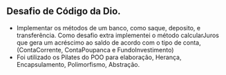 ## Desafio de Código da Dio. 
* Implementar os métodos de um banco, como saque, deposito, e transferência. Como desafio extra implementei o método calcularJuros que gera um acréscimo ao saldo de acordo com o tipo de conta, (ContaCorrente, ContaPoupanca e FundoInvestimento)
* Foi utilizado os Pilates do POO para elaboração, Herança, Encapsulamento, Polimorfismo, Abstração.
